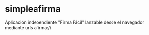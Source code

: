 simpleafirma
============

Aplicación independiente "Firma Fácil" lanzable desde el navegador mediante urls afirma:// 

